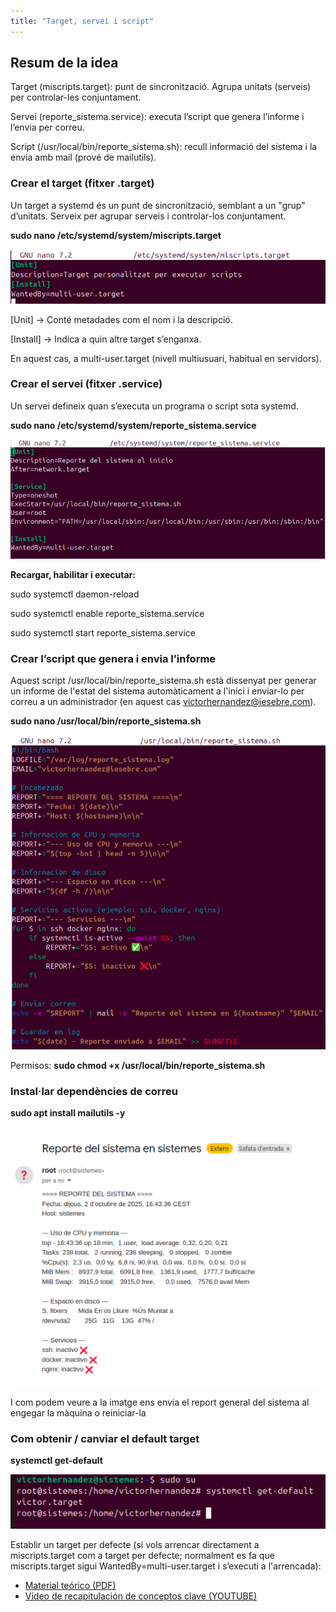 ```yaml
---
title: "Target, servei i script"
---
```


## Resum de la idea

Target (miscripts.target): punt de sincronització. Agrupa unitats (serveis) per controlar-les conjuntament.

Servei (reporte_sistema.service): executa l’script que genera l’informe i l’envia per correu.

Script (/usr/local/bin/reporte_sistema.sh): recull informació del sistema i la envia amb mail (prové de mailutils).


### Crear el target (fitxer .target)

Un target a systemd és un punt de sincronització, semblant a un "grup" d’unitats. Serveix per agrupar serveis i controlar-los conjuntament.

**sudo nano /etc/systemd/system/miscripts.target**

![imagen](<target.png>)

[Unit] → Conté metadades com el nom i la descripció.

[Install] → Indica a quin altre target s’enganxa. 

En aquest cas, a multi-user.target (nivell multiusuari, habitual en servidors).

### Crear el servei (fitxer .service)

Un servei defineix quan s’executa un programa o script sota systemd.

**sudo nano /etc/systemd/system/reporte_sistema.service**

![imagen](<servei.png>)

**Recargar, habilitar i executar:** 

sudo systemctl daemon-reload

sudo systemctl enable reporte_sistema.service

sudo systemctl start reporte_sistema.service

### Crear l’script que genera i envia l’informe

Aquest script /usr/local/bin/reporte_sistema.sh està dissenyat per generar un informe de l'estat del sistema automàticament a l'inici i enviar-lo per correu a un administrador (en aquest cas victorhernandez@iesebre.com).

**sudo nano /usr/local/bin/reporte_sistema.sh**

![imagen](<script.png>)

Permisos: **sudo chmod +x /usr/local/bin/reporte_sistema.sh**

### Instal·lar dependències de correu

**sudo apt install mailutils -y**

![imagen](<correo.png>)

I com podem veure a la imatge ens envia el report general del sistema al engegar la màquina o reiniciar-la

### Com obtenir / canviar el default target

**systemctl get-default**

![imagen](<get-default.png>)

Establir un target per defecte (si vols arrencar directament a miscripts.target com a target per defecte; normalment es fa que miscripts.target sigui WantedBy=multi-user.target i s’executi a l'arrencada):

- [Material teórico (PDF)](https://github.com/mireiaconsarnau/machine_learning/raw/main/unidad1/l1.pdf)
- [Vídeo de recapitulación de conceptos clave (YOUTUBE)](https://youtu.be/p27AhdHxi_o)

